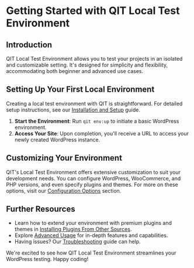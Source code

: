 # Getting Started with QIT Local Test Environment

## Introduction

QIT Local Test Environment allows you to test your projects in an isolated and customizable setting. It's designed for simplicity and flexibility, accommodating both beginner and advanced use cases.

## Setting Up Your First Local Environment

Creating a local test environment with QIT is straightforward. For detailed setup instructions, see our [Installation and Setup](local-test-environment/installation-setup.md) guide.

1. **Start the Environment**: Run `qit env:up` to initiate a basic WordPress environment.
2. **Access Your Site**: Upon completion, you'll receive a URL to access your newly created WordPress instance.

## Customizing Your Environment

QIT's Local Test Environment offers extensive customization to suit your development needs. You can configure WordPress, WooCommerce, and PHP versions, and even specify plugins and themes. For more on these options, visit our [Configuration Options](local-test-environment/configuration-options.md) section.

## Further Resources

- Learn how to extend your environment with premium plugins and themes in [Installing Plugins From Other Sources](local-test-environment/installing-plugins-other-sources.md).
- Explore [Advanced Usage](local-test-environment/advanced-usage.md) for in-depth features and capabilities.
- Having issues? Our [Troubleshooting](local-test-environment/troubleshooting.md) guide can help.

We're excited to see how QIT Local Test Environment streamlines your WordPress testing. Happy coding!
